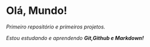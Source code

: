# Olá, Mundo!
*Primeiro repositório e primeiros projetos.*

*Estou estudando e aprendendo **Git,Github e Markdown!***

